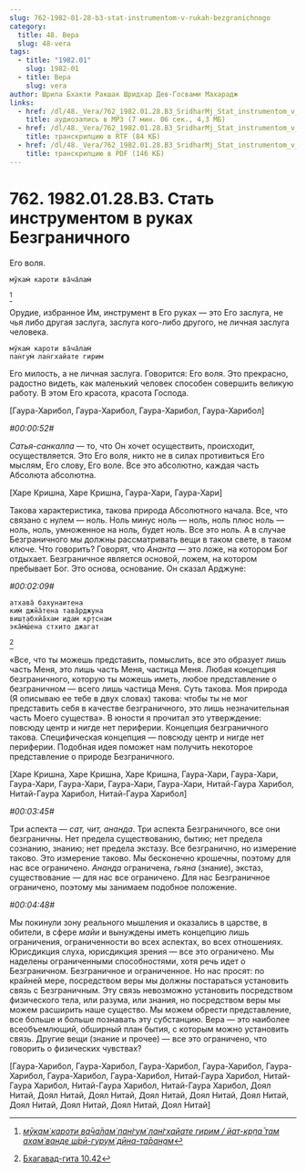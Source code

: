 ```yaml
---
slug: 762-1982-01-28-b3-stat-instrumentom-v-rukah-bezgranichnogo
category:
  title: 48. Вера
  slug: 48-vera
tags:
  - title: "1982.01"
    slug: 1982-01
  - title: Вера
    slug: vera
author: Шрила Бхакти Ракшак Шридхар Дев-Госвами Махарадж
links:
  - href: /dl/48._Vera/762_1982.01.28.B3_SridharMj_Stat_instrumentom_v_rukah_Bezgranichnogo.mp3
    title: аудиозапись в MP3 (7 мин. 06 сек., 4,3 МБ)
  - href: /dl/48._Vera/762_1982.01.28.B3_SridharMj_Stat_instrumentom_v_rukah_Bezgranichnogo.rtf
    title: транскрипцию в RTF (84 КБ)
  - href: /dl/48._Vera/762_1982.01.28.B3_SridharMj_Stat_instrumentom_v_rukah_Bezgranichnogo.pdf
    title: транскрипцию в PDF (146 КБ)
---
```


# 762. 1982.01.28.B3. Стать инструментом в руках Безграничного

Его воля.

    мӯкам̇ кароти ва̄ча̄лам̇
[^_ftn1]

Орудие, избранное Им, инструмент в Его руках — это Его заслуга, не чья либо другая заслуга, заслуга кого-либо другого, не личная заслуга человека.

    мӯкам̇ кароти ва̄ча̄лам̇
    пан̇гум̇ лан̇гхайате гирим

Его милость, а не личная заслуга. Говорится: Его воля. Это прекрасно, радостно видеть, как маленький человек способен совершить великую работу. В этом Его красота, красота Господа.

[Гаура-Харибол, Гаура-Харибол, Гаура-Харибол, Гаура-Харибол]

*#00:00:52#*

*Сатья-санкалпа* — то, что Он хочет осуществить, происходит, осуществляется. Это Его воля, никто не в силах противиться Его мыслям, Его слову, Его воле. Все это абсолютно, каждая часть Абсолюта абсолютна.

[Харе Кришна, Харе Кришна, Гаура-Хари, Гаура-Хари]

Такова характеристика, такова природа Абсолютного начала. Все, что связано с нулем — ноль. Ноль минус ноль — ноль, ноль плюс ноль — ноль, ноль, умноженное на ноль, будет ноль. Все это ноль. А в случае Безграничного мы должны рассматривать вещи в таком свете, в таком ключе. Что говорить? Говорят, что *Ананта* — это ложе, на котором Бог отдыхает. Безграничное является основой, ложем, на котором пребывает Бог. Это основа, основание. Он сказал Арджуне:

*#00:02:09#*

    атхава̄ бахунаитена
    ким̇ джн̃а̄тена тава̄рджуна
    виш̣т̣абхйа̄хам идам̇ кр̣тснам
    эка̄м̇ш́ена стхито джагат
[^_ftn2]

«Все, что ты можешь представить, помыслить, все это образует лишь часть Меня, это лишь часть Меня, частица Меня. Любая концепция безграничного, которую ты можешь иметь, любое представление о безграничном — всего лишь частица Меня. Суть такова. Моя природа (Я описываю ее тебе в двух словах) такова: чтобы ты не мог представить себя в качестве безграничного, это лишь незначительная часть Моего существа». В юности я прочитал это утверждение: повсюду центр и нигде нет периферии. Концепция безграничного такова. Специфическая концепция — повсюду центр и нигде нет периферии. Подобная идея поможет нам получить некоторое представление о природе Безграничного.

[Харе Кришна, Харе Кришна, Харе Кришна, Гаура-Хари, Гаура-Хари, Гаура-Хари, Гаура-Хари, Гаура-Хари, Гаура-Хари, Нитай-Гаура Харибол, Нитай-Гаура Харибол, Нитай-Гаура Харибол]

*#00:03:45#*

Три аспекта — *сат, чит, ананда*. Три аспекта Безграничного, все они безграничны. Нет предела существованию, бытию; нет предела сознанию, знанию; нет предела экстазу. Все безгранично, но измерение таково. Это измерение таково. Мы бесконечно крошечны, поэтому для нас все ограничено. *Ананда* ограничена, *гьяна* (знание), экстаз, существование — для нас все ограничено. Для нас Безграничное ограничено, поэтому мы занимаем подобное положение.

*#00:04:48#*

Мы покинули зону реального мышления и оказались в царстве, в обители, в сфере *майи* и вынуждены иметь концепцию лишь ограничения, ограниченности во всех аспектах, во всех отношениях. Юрисдикция слуха, юрисдикция зрения — все это ограничено. Мы наделены ограниченными способностями, хотя речь идет о Безграничном. Безграничное и ограниченное. Но нас просят: по крайней мере, посредством веры мы должны постараться установить связь с Безграничным. Эту связь невозможно установить посредством физического тела, или разума, или знания, но посредством веры мы можем расширить наше существо. Мы можем обрести представление, все больше и больше познавать эту субстанцию. Вера — это наиболее всеобъемлющий, обширный план бытия, с которым можно установить связь. Другие вещи (знание и прочее) — все это ограничено, что говорить о физических чувствах?

[Гаура-Харибол, Гаура-Харибол, Гаура-Харибол, Гаура-Харибол, Гаура-Харибол, Гаура-Харибол, Гаура-Харибол, Нитай-Гаура Харибол, Нитай-Гаура Харибол, Нитай-Гаура Харибол, Нитай-Гаура Харибол, Доял Нитай, Доял Нитай, Доял Нитай, Доял Нитай, Доял Нитай, Доял Нитай, Доял Нитай, Доял Нитай, Доял Нитай, Доял Нитай]



[^_ftn1]: [*мӯкам̇ кароти ва̄ча̄лам̇ пан̇гум̇ лан̇гхайате гирим / йат-кр̣па̄ там ахам̇ ванде ш́рӣ-гурум̇ дӣна-та̄ран̣ам*](../notes/shloka/mukam-karoti-vachalam-pangum-langhajate.md)

[^_ftn2]: [Бхагавад-гита 10.42](../notes/bhagavad-gita/bhagavad-gita-10-42.md)
